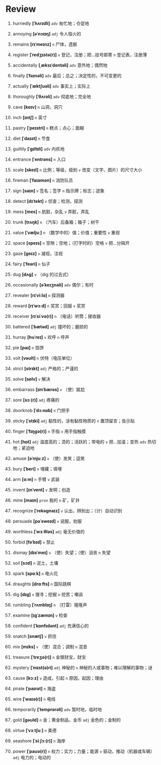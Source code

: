 # Review
1. hurriedly **[ˈhʌrɪdli]** `adv` 匆忙地；仓促地

2. annoying **[əˈnɔɪɪŋ]** `adj` 令人恼火的

3. remains **[rɪˈmeɪnz]** `n` 尸体，遗骸

4. register **[ˈredʒɪstə(r)]** `v` 登记，注册；把...挂号邮寄 `n` 登记表，注册薄

5. accidentally **[ˌæksɪˈdentəli]** `adv` 意外地；偶然地

6. finally **[ˈfaɪnəli]** `adv` 最后；总之；决定性的，不可变更的

7. actually **[ˈæktʃuəli]** `adv` 事实上；实际上

8. thoroughly **[ˈθʌrəli]** `adv` 彻底地；完全地

9. cave **[keɪv]** `n` 山洞，洞穴

10. inch **[ɪntʃ]** `n` 英寸

11. pastry **[ˈpeɪstri]** `n` 糕点；点心；面糊

12. diet **[ˈdaɪət]** `n` 节食

13. guiltily **[ˈɡɪltɪli]** `adv` 内疚地

14. entrance **[ˈentrəns]** `n` 入口

15. scale **[skeɪl]** `n` 比例；等级，级别 `v` 改变（文字、图片）的尺寸大小

16. fireman **[ˈfaɪəmən]** `n` 消防队员

17. sign **[saɪn]** `v` 签名；签字 `n` 指示牌；标志；迹象

18. detect **[dɪˈtekt]** `v` 侦查；检测，探测

19. mess **[mes]** `n` 肮脏，杂乱 `v` 弄脏，弄乱

20. trunk **[trʌŋk]** `n` （汽车）后备箱；箱子；树干

21. value **[ˈvæljuː]** `n` （数学中的）值；价值；重要性 `v` 重视

22. space **[speɪs]** `n` 空隙；空地；（打字时的）空格 `v` 把...分隔开

23. gaze **[ɡeɪz]** `v` 凝视，注视

24. fairy **[ˈfeəri]** `n` 仙子

25. dug **[dʌɡ]** `v` （dig 的过去式）

26. occasionally **[əˈkeɪʒnəli]** `adv` 偶尔；有时

27. revealer **[rɪˈvi:lə]** `n` 探测器

28. reward **[rɪˈwɔːd]** `n` 奖赏；回报 `v` 奖赏

29. receiver **[rɪˈsiːvə(r)]** `n` （电话）听筒；接收器

30. battered **[ˈbætəd]** `adj` 撞坏的；磨损的

31. hurray **[hʊˈreɪ]** `v` 欢呼 `n` 呼声

32. pie **[paɪ]** `n` 馅饼

33. volt **[vəʊlt]** `n` 伏特（电压单位）

34. strict **[strɪkt]** `adj` 严格的；严谨的

35. solve **[sɒlv]** `v` 解决

36. embarrass **[ɪmˈbærəs]** `v` （使）尴尬

37. sore **[sɔː(r)]** `adj` 疼痛的

38. doorknob **[ˈdɔːnɒb]** `n` 门把手

39. sticky **[ˈstɪki]** `adj` 黏性的，涂有黏性物质的 `n` 置顶留言；告示贴

40. finger **[ˈfɪŋɡə(r)]** `n` 手指 `v` 用手指触摸

41. hot **[hɒt]** `adj` 温度高的；烫的；活跃的；带电的 `v` 把...加温；变热 `adv` 热切地；紧迫地

42. amuse **[əˈmjuːz]** `v` （使）发笑；逗笑

43. bury **[ˈberi]** `v` 埋藏；填埋

44. arm **[ɑːm]** `n` 手臂 `v` 武装

45. invent **[ɪnˈvent]** `v` 发明；创造

46. mine **[maɪn]** `pron` 我的 `n` 矿，矿井

47. recognize **[ˈrekəɡnaɪz]** `v` 认出，辨别出；（计）自动识别

48. persuade **[pəˈsweɪd]** `v` 说服，劝服

49. worthless **[ˈwɜːθləs]** `adj` 毫无价值的

50. forbid **[fəˈbɪd]** `v` 禁止

51. dismay **[dɪsˈmeɪ]** `v` （使）失望；（使）沮丧 `n` 失望

52. soil **[sɔɪl]** `n` 泥土，土壤

53. spark **[spɑːk]** `n` 电火花

54. draughts **[drɑːfts]** `n` 国际跳棋

55. dig **[dɪɡ]** `v` 搜寻；挖掘 `n` 挖苦；嘲讽

56. rumbling **[ˈrʌmblɪŋ]** `n` （打雷）隆隆声

57. examine **[ɪɡˈzæmɪn]** `v` 检查

58. confident **[ˈkɒnfɪdənt]** `adj` 充满信心的

59. snatch **[snætʃ]** `v` 抓住

60. mix **[mɪks]** `v` （使）混合；调制 `n` 混音

61. treasure **[ˈtreʒə(r)]** `n` 金银财宝，财宝

62. mystery **[ˈmɪst(ə)ri]** `adj` 神秘的 `n` 神秘的人或事物；难以理解的事物；谜

63. cause **[kɔːz]** `v` 造成，引起 `n` 原因，起因；理由

64. pirate **[ˈpaɪrət]** `n` 海盗

65. wire **[ˈwaɪə(r)]** `n` 电线

66. temporarily **[ˈtemprərəli]** `adv` 暂时地，临时地

67. gold **[ɡəʊld]** `n` 金；黄金制品，金币 `adj` 金色的；金制的

68. virtue **[ˈvɜːtʃuː]** `n` 美德

69. seashore **[ˈsiːʃɔː(r)]** `n` 海岸

70. power **[ˈpaʊə(r)]** `n` 权力；实力；力量；能源 `v` 驱动，推动（机器或车辆） `adj` 电力的；电动的

